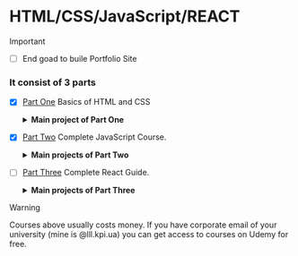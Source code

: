 # HTML/CSS/JavaScript/REACT
>[!IMPORTANT]
> - [ ]  End goad to buile Portfolio Site

### It consist of 3 parts

- [x] [Part One](https://www.udemy.com/course/design-and-develop-a-killer-website-with-html5-and-css3/) Basics of HTML and CSS

  <details>
    <summary><b>Main project of Part One</b></summary>
  
    # [Omnifood project](https://velvety-kitsune-d99402.netlify.app/) 
    ![Omnifood — Never cook again!](https://github.com/korniykom/Road-To-React/assets/81708839/7eb03562-4d7c-427b-87c9-654e7f628c86)
  
  </details>

- [x] [Part Two](https://www.udemy.com/course/the-complete-javascript-course/) Complete JavaScript Course.
    <details>
    <summary><b>Main projects of Part Two</b></summary>
  
    # Bankist app 
    ![Bankist](https://github.com/korniykom/Road-To-React/assets/81708839/aa7bba19-894c-4ac2-9e27-3be8b8325932)

    # Mapty
    ![mapty __ Map your workouts](https://github.com/korniykom/Road-To-React/assets/81708839/644c7a18-eb54-4482-af7c-104a75e03fd1)

  
  </details>

- [ ] [Part Three](https://www.udemy.com/course/react-the-complete-guide-incl-redux/) Complete React Guide.
  <details>
    <summary><b>Main projects of Part Three</b></summary>
  
    # FAST REACT PIZZA CO
    ![Pizza](https://github.com/korniykom/Road-To-React/assets/81708839/5e2ccb54-dc96-4274-9cc3-0caf6cc4d922)

  
  </details>





>[!WARNING]
>Courses above usually costs money. If you have corporate email of your university (mine is @lll.kpi.ua) you can get access to courses on Udemy for free.


